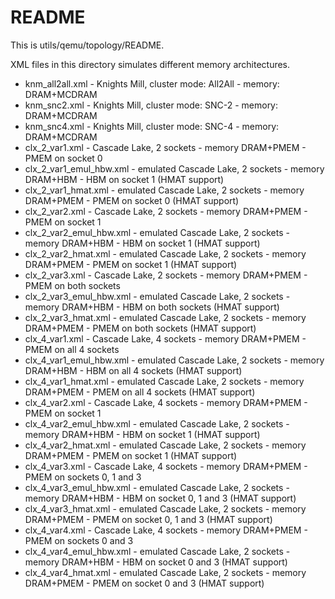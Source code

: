 # README

This is utils/qemu/topology/README.

XML files in this directory simulates different memory architectures.

- knm_all2all.xml - Knights Mill, cluster mode: All2All - memory: DRAM+MCDRAM
- knm_snc2.xml - Knights Mill, cluster mode: SNC-2 - memory: DRAM+MCDRAM
- knm_snc4.xml - Knights Mill, cluster mode: SNC-4 - memory: DRAM+MCDRAM
- clx_2_var1.xml - Cascade Lake, 2 sockets - memory DRAM+PMEM - PMEM on socket 0
- clx_2_var1_emul_hbw.xml - emulated Cascade Lake, 2 sockets - memory DRAM+HBM - HBM on socket 1 (HMAT support)
- clx_2_var1_hmat.xml - emulated Cascade Lake, 2 sockets - memory DRAM+PMEM - PMEM on socket 0 (HMAT support)
- clx_2_var2.xml - Cascade Lake, 2 sockets - memory DRAM+PMEM - PMEM on socket 1
- clx_2_var2_emul_hbw.xml - emulated Cascade Lake, 2 sockets - memory DRAM+HBM - HBM on socket 1 (HMAT support)
- clx_2_var2_hmat.xml - emulated Cascade Lake, 2 sockets - memory DRAM+PMEM - PMEM on socket 1 (HMAT support)
- clx_2_var3.xml - Cascade Lake, 2 sockets - memory DRAM+PMEM - PMEM on both sockets
- clx_2_var3_emul_hbw.xml - emulated Cascade Lake, 2 sockets - memory DRAM+HBM - HBM on both sockets (HMAT support)
- clx_2_var3_hmat.xml - emulated Cascade Lake, 2 sockets - memory DRAM+PMEM - PMEM on both sockets (HMAT support)
- clx_4_var1.xml - Cascade Lake, 4 sockets - memory DRAM+PMEM - PMEM on all 4 sockets
- clx_4_var1_emul_hbw.xml - emulated Cascade Lake, 2 sockets - memory DRAM+HBM - HBM on all 4 sockets (HMAT support)
- clx_4_var1_hmat.xml - emulated Cascade Lake, 2 sockets - memory DRAM+PMEM - PMEM on all 4 sockets (HMAT support)
- clx_4_var2.xml - Cascade Lake, 4 sockets - memory DRAM+PMEM - PMEM on socket 1
- clx_4_var2_emul_hbw.xml - emulated Cascade Lake, 2 sockets - memory DRAM+HBM - HBM on socket 1 (HMAT support)
- clx_4_var2_hmat.xml - emulated Cascade Lake, 2 sockets - memory DRAM+PMEM - PMEM on socket 1 (HMAT support)
- clx_4_var3.xml - Cascade Lake, 4 sockets - memory DRAM+PMEM - PMEM on sockets 0, 1 and 3
- clx_4_var3_emul_hbw.xml - emulated Cascade Lake, 2 sockets - memory DRAM+HBM - HBM on socket 0, 1 and 3 (HMAT support)
- clx_4_var3_hmat.xml - emulated Cascade Lake, 2 sockets - memory DRAM+PMEM - PMEM on socket 0, 1 and 3 (HMAT support)
- clx_4_var4.xml - Cascade Lake, 4 sockets - memory DRAM+PMEM - PMEM on sockets 0 and 3
- clx_4_var4_emul_hbw.xml - emulated Cascade Lake, 2 sockets - memory DRAM+HBM - HBM on socket 0 and 3 (HMAT support)
- clx_4_var4_hmat.xml - emulated Cascade Lake, 2 sockets - memory DRAM+PMEM - PMEM on socket 0 and 3 (HMAT support)
